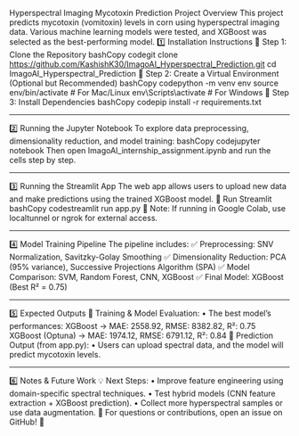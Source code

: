 Hyperspectral Imaging Mycotoxin Prediction
Project Overview
This project predicts mycotoxin (vomitoxin) levels in corn using hyperspectral imaging data. Various machine learning models were tested, and XGBoost was selected as the best-performing model.
1️⃣ Installation Instructions
🔹 Step 1: Clone the Repository
bashCopy codegit clone https://github.com/KashishK30/ImagoAI_Hyperspectral_Prediction.git
cd ImagoAI_Hyperspectral_Prediction
🔹 Step 2: Create a Virtual Environment (Optional but Recommended)
bashCopy codepython -m venv env
source env/bin/activate  # For Mac/Linux
env\Scripts\activate     # For Windows
🔹 Step 3: Install Dependencies
bashCopy codepip install -r requirements.txt
________________________________________
2️⃣ Running the Jupyter Notebook
To explore data preprocessing, dimensionality reduction, and model training:
bashCopy codejupyter notebook
Then open ImagoAI_internship_assignment.ipynb and run the cells step by step.
________________________________________
3️⃣ Running the Streamlit App
The web app allows users to upload new data and make predictions using the trained XGBoost model.
🔹 Run Streamlit
bashCopy codestreamlit run app.py
📌 Note: If running in Google Colab, use localtunnel or ngrok for external access.
________________________________________
4️⃣ Model Training Pipeline
The pipeline includes:
✅ Preprocessing: SNV Normalization, Savitzky-Golay Smoothing
✅ Dimensionality Reduction: PCA (95% variance), Successive Projections Algorithm (SPA)
✅ Model Comparison: SVM, Random Forest, CNN, XGBoost
✅ Final Model: XGBoost (Best R² = 0.75)
________________________________________
5️⃣ Expected Outputs
📌 Training & Model Evaluation:
•	The best model’s performances:
 	XGBoost → MAE: 2558.92, RMSE: 8382.82, R²: 0.75 
 	XGBoost (Optuna) → MAE: 1974.12, RMSE: 6791.12, R²: 0.84
📌 Prediction Output (from app.py):
•	Users can upload spectral data, and the model will predict mycotoxin levels.
________________________________________
6️⃣ Notes & Future Work
💡 Next Steps:
•	Improve feature engineering using domain-specific spectral techniques.
•	Test hybrid models (CNN feature extraction + XGBoost prediction).
•	Collect more hyperspectral samples or use data augmentation.
📌 For questions or contributions, open an issue on GitHub! 🚀
